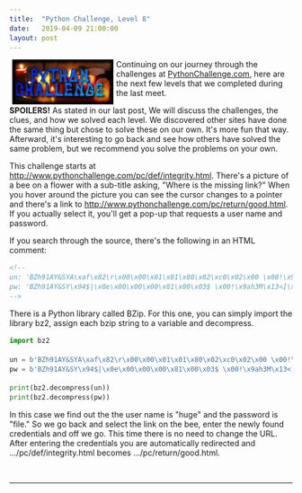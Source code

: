 ```yaml
---
title:  "Python Challenge, Level 8"
date:   2019-04-09 21:00:00
layout: post
---
```


<img src="/images/PyChallenge.jpg" alt="Python Challenge" align="left" hspace="5" style="width:180px;">


Continuing on our journey through the challenges at [PythonChallenge.com](www.pythonchallenge.com), here are the next 
few levels that we completed during the last meet.

**SPOILERS!** As stated in our last post, We will discuss the challenges, the clues, and how we solved each level. We 
discovered other sites have done the same thing but chose to solve these on our own. It's more fun that way. Afterward, 
it's interesting to go back and see how others have solved the same problem, but we recommend you solve the problems on 
your own. 

This challenge starts at http://www.pythonchallenge.com/pc/def/integrity.html. There's a picture of a bee on a flower 
with a sub-title asking, "Where is the missing link?" When you hover around the picture you can see the cursor changes 
to a pointer and there's a link to http://www.pythonchallenge.com/pc/return/good.html. If you actually select it, you'll
get a pop-up that requests a user name and password. 

If you search through the source, there's the following in an HTML comment:

```html
<!--
un: 'BZh91AY&SYA\xaf\x82\r\x00\x00\x01\x01\x80\x02\xc0\x02\x00 \x00!\x9ah3M\x07<]\xc9\x14\xe1BA\x06\xbe\x084'
pw: 'BZh91AY&SY\x94$|\x0e\x00\x00\x00\x81\x00\x03$ \x00!\x9ah3M\x13<]\xc9\x14\xe1BBP\x91\xf08'
-->
```

<!--break-->
There is a Python library called BZip. For this one, you can simply import the library bz2, assign each bzip string to a
variable and decompress. 


```python
import bz2

un = b'BZh91AY&SYA\xaf\x82\r\x00\x00\x01\x01\x80\x02\xc0\x02\x00 \x00!\x9ah3M\x07<]\xc9\x14\xe1BA\x06\xbe\x084'
pw = b'BZh91AY&SY\x94$|\x0e\x00\x00\x00\x81\x00\x03$ \x00!\x9ah3M\x13<]\xc9\x14\xe1BBP\x91\xf08'

print(bz2.decompress(un))
print(bz2.decompress(pw))
```

In this case we find out the the user name is "huge" and the password is "file." So we go back and select the link on 
the bee, enter the newly found credentials and off we go. This time there is no need to change the URL. After entering 
the credentials you are automatically redirected and .../pc/def/integrity.html becomes .../pc/return/good.html. 

<br/>
<hr /> 